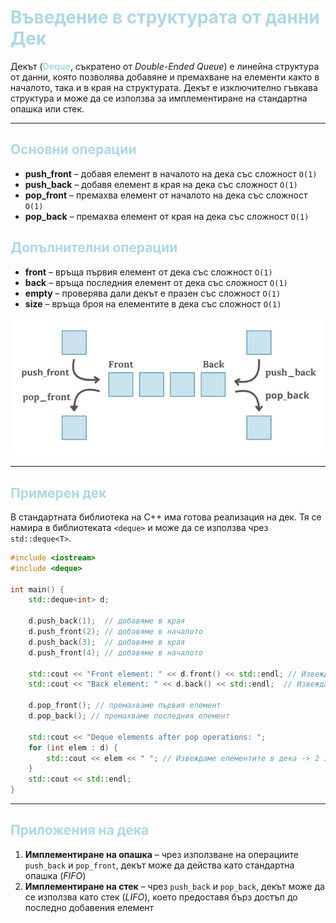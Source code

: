 # <span style="color:lightblue;">Въведение в структурата от данни Дек</span>

Декът (<span style="color:lightblue;">**Deque**</span>, съкратено от *Double-Ended Queue*) е линейна структура от данни, която позволява добавяне и премахване на елементи както в началото, така и в края на структурата. Декът е изключително гъвкава структура и може да се използва за имплементиране на стандартна опашка или стек.

---

## <span style="color:lightblue;">Основни операции</span>

- **push_front** – добавя елемент в началото на дека със сложност `O(1)`
- **push_back** – добавя елемент в края на дека със сложност `O(1)`
- **pop_front** – премахва елемент от началото на дека със сложност `O(1)`
- **pop_back** – премахва елемент от края на дека със сложност `O(1)`

## <span style="color:lightblue;">Допълнителни операции</span>

- **front** – връща първия елемент от дека със сложност `O(1)`
- **back** – връща последния елемент от дека със сложност `O(1)`
- **empty** – проверява дали декът е празен със сложност `O(1)`
- **size** – връща броя на елементите в дека със сложност `O(1)`

![deque.png](deque.png)

---

## <span style="color:lightblue;">Примерен дек</span>

В стандартната библиотека на C++ има готова реализация на дек. Тя се намира в библиотеката `<deque>` и може да се използва чрез `std::deque<T>`.

```c++
#include <iostream>
#include <deque>

int main() {
    std::deque<int> d;

    d.push_back(1);  // добавяме в края
    d.push_front(2); // добавяме в началото
    d.push_back(3);  // добавяме в края
    d.push_front(4); // добавяме в началото

    std::cout << "Front element: " << d.front() << std::endl; // Извеждаме първия елемент в дека -> 4
    std::cout << "Back element: " << d.back() << std::endl;  // Извеждаме последния елемент в дека -> 3

    d.pop_front(); // премахваме първия елемент
    d.pop_back(); // премахваме последния елемент

    std::cout << "Deque elements after pop operations: ";
    for (int elem : d) {
        std::cout << elem << " "; // Извеждаме елементите в дека -> 2 1
    }
    std::cout << std::endl;
}
```

---

## <span style="color:lightblue;">Приложения на дека</span>

1. **Имплементиране на опашка** – чрез използване на операциите `push_back` и `pop_front`, декът може да действа като стандартна опашка (*FIFO*)
2. **Имплементиране на стек** – чрез `push_back` и `pop_back`, декът може да се използва като стек (*LIFO*), което предоставя бърз достъп до последно добавения елемент
